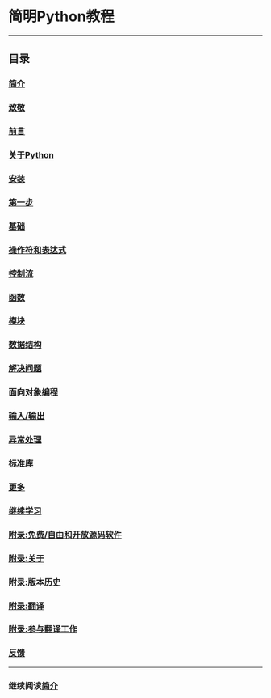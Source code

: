 # 简明Python教程
--------------------------------------------------

## 目录

### [简介](introduction.md)
### [致敬](dedication.md)
### [前言](preface.md)
### [关于Python](about_python.md)
### [安装](installation.md)
### [第一步](first_steps.md)
### [基础](basics.md)
### [操作符和表达式](op_exp.md)
### [控制流](control_flow.md)
### [函数](functions.md)
### [模块](modules.md)
### [数据结构](data_structures.md)
### [解决问题](problem_solving.md)
### [面向对象编程](oop.md)
### [输入/输出](io.md)
### [异常处理](exceptions.md)
### [标准库](stdlib.md)
### [更多](more.md)
### [继续学习](what_next.md)
### [附录:免费/自由和开放源码软件](floss.md)
### [附录:关于](about.md)
### [附录:版本历史](revision_history.md)
### [附录:翻译](translations.md)
### [附录:参与翻译工作](translation_howto.md)
### [反馈](feedback.md)

--------------------------------------------------

### 继续阅读[简介](introduction.md)